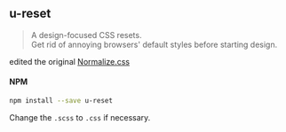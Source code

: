## u-reset


> A design-focused CSS resets.   
> Get rid of annoying browsers' default styles before starting design.

edited the original [Normalize.css](http://necolas.github.io/normalize.css/)

#### NPM  
```sh
npm install --save u-reset
```

Change the `.scss` to `.css` if necessary.
